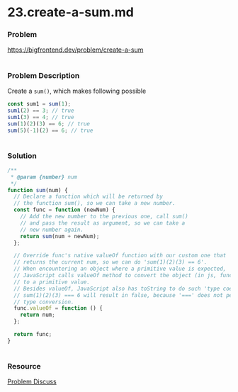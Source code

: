 # 23.create-a-sum.md

### Problem

https://bigfrontend.dev/problem/create-a-sum

#

### Problem Description

Create a `sum()`, which makes following possible

```js
const sum1 = sum(1);
sum1(2) == 3; // true
sum1(3) == 4; // true
sum(1)(2)(3) == 6; // true
sum(5)(-1)(2) == 6; // true
```

#

### Solution

```js
/**
 * @param {number} num
 */
function sum(num) {
  // Declare a function which will be returned by
  // the function sum(), so we can take a new number.
  const func = function (newNum) {
    // Add the new number to the previous one, call sum()
    // and pass the result as argument, so we can take a
    // new number again.
    return sum(num + newNum);
  };

  // Override func's native valueOf function with our custom one that
  // returns the current num, so we can do 'sum(1)(2)(3) == 6'.
  // When encountering an object where a primitive value is expected,
  // JavaScript calls valueOf method to convert the object (in js, functions are objects )
  // to a primitive value.
  // Besides valueOf, JavaScript also has toString to do such 'type coercion'.
  // sum(1)(2)(3) === 6 will result in false, because '===' does not perform
  // type conversion.
  func.valueOf = function () {
    return num;
  };

  return func;
}
```

#

### Resource

[Problem Discuss](https://bigfrontend.dev/problem/create-a-sum/discuss)
